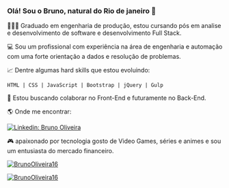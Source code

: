 ### Olá! Sou o Bruno, natural do Rio de janeiro 👋

👨🏻‍🎓 Graduado em engenharia de produção, estou cursando pós em analise e desenvolvimento de software e desenvolvimento Full Stack.


💻 Sou um profissional com experiência na área de engenharia e automação com uma forte orientação a dados e resolução de problemas.


📈 Dentre algumas hard skills que estou evoluindo:

    HTML | CSS | JavaScript | Bootstrap | jQuery | Gulp


👯 Estou buscando colaborar no Front-End e futuramente no Back-End.


🌎 Onde me encontrar:

[![Linkedin: Bruno Oliveira](https://img.shields.io/badge/-BrunoOliveira-blue?style=flat-square&logo=Linkedin&logoColor=white&link=LINK-DO-SEU-LINKEDIN)](https://www.linkedin.com/in/bruno-oliveira1608/)

🎮 apaixonado por tecnologia gosto de Video Games, séries e animes e sou um entusiasta do mercado financeiro.

[![BrunoOliveira16](https://github-readme-stats.vercel.app/api?username=BrunoOliveira16&theme=highcontrast&show_icons=true)](https://github.com/BrunoOliveira16/github-readme-stats)

[![BrunoOliveira16](https://github-readme-stats.vercel.app/api/top-langs/?username=BrunoOliveira16&theme=highcontrast&layout=compact)](https://github.com/BrunoOliveira16/github-readme-stats)
